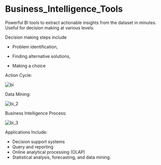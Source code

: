 # Business_Intelligence_Tools
Powerful BI tools to extract actionable insights from the dataset in minutes. Useful for decision making at various levels.

Decision making steps include

- Problem identification,

- Finding alternative solutions,

- Making a choice

Action Cycle:

![bi](https://user-images.githubusercontent.com/48015531/121657390-fef48700-cabd-11eb-96de-7191ffb65d28.JPG)

Data Mining:

![bi_2](https://user-images.githubusercontent.com/48015531/121666836-50edda80-cac7-11eb-951a-a557acba8d9d.JPG)

Business Intelligence Process:

![bi_3](https://user-images.githubusercontent.com/48015531/121666909-63681400-cac7-11eb-8fec-bc224690296d.JPG)



Applications Include:
- Decision support systems
- Query and reporting
- Online analytical processing (OLAP)
- Statistical analysis, forecasting, and data mining.
